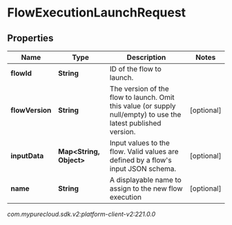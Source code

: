 # FlowExecutionLaunchRequest


## Properties

| Name | Type | Description | Notes |
| ------------ | ------------- | ------------- | ------------- |
| **flowId** | **String** | ID of the flow to launch. |  |
| **flowVersion** | **String** | The version of the flow to launch. Omit this value (or supply null/empty) to use the latest published version. |  [optional] |
| **inputData** | **Map&lt;String, Object&gt;** | Input values to the flow. Valid values are defined by a flow's input JSON schema. |  [optional] |
| **name** | **String** | A displayable name to assign to the new flow execution |  [optional] |




_com.mypurecloud.sdk.v2:platform-client-v2:221.0.0_
